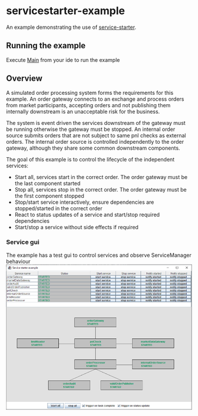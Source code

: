 # servicestarter-example

An example demonstrating the use of [service-starter](https://github.com/gregv12/fluxtion-service-starter). 


## Running the example
Execute [Main](src/main/java/com/fluxtion/example/servicestarter/example1/Main.java) from your ide to run the example

## Overview
A simulated order processing system forms the requirements for this example. 
An order gateway connects to an exchange and process orders from market participants, 
accepting orders and not publishing them internally downstream is an unacceptable risk for the business.


The system is event driven the services downstream of the gateway must be running otherwise the gateway must be stopped. 
An internal order source submits orders that are not subject to same pnl checks as external orders. 
The internal order source is controlled independently to the order gateway, although they share some common downstream components.

The goal of this example is to control the lifecycle of the independent services:
- Start all, services start in the correct order. The order gateway must be the last component started
- Stop all, services stop in the correct order. The order gateway must be the first component stopped
- Stop/start service interactively, ensure dependencies are stopped/started in the correct order
- React to status updates of a service and start/stop required dependencies
- Start/stop a service without side effects if required

### Service gui
The example has a test gui to control services and observe ServiceManager behaviour
![](docs/images/order-system.PNG)



